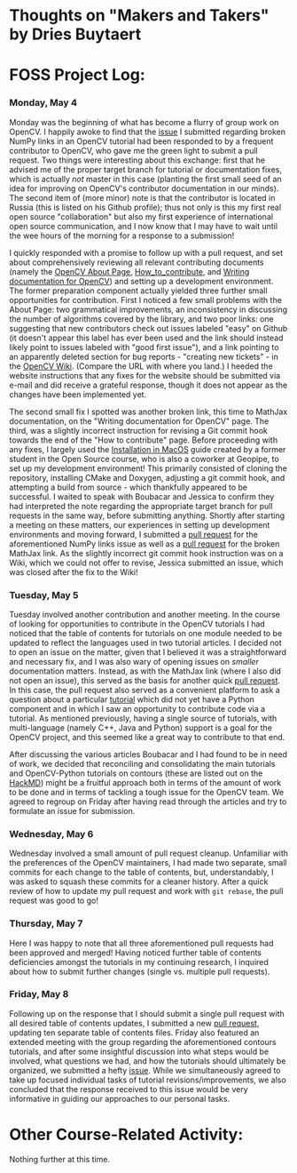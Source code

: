 # Thoughts on "Makers and Takers" by Dries Buytaert

# FOSS Project Log:
### Monday, May 4
Monday was the beginning of what has become a flurry of group work on OpenCV. I happily awoke to find that the [issue](https://github.com/opencv/opencv/issues/17212) I submitted regarding broken NumPy links in an OpenCV tutorial had been responded to by a frequent contributor to OpenCV, who gave me the green light to submit a pull request. Two things were interesting about this exchange: first that he advised me of the proper target branch for tutorial or documentation fixes, which is actually *not* master in this case (planting the first small seed of an idea for improving on OpenCV's contributor documentation in our minds). The second item of (more minor) note is that the contributor is located in Russia (this is listed on his Github profile); thus not only is this my first real open source "collaboration" but also my first experience of international open source communication, and I now know that I may have to wait until the wee hours of the morning for a response to a submission!

I quickly responded with a promise to follow up with a pull request, and set about comprehensively reviewing all relevant contributing documents (namely the [OpenCV About Page](https://opencv.org/about/), [How_to_contribute](https://github.com/opencv/opencv/wiki/How_to_contribute), and [Writing documentation for OpenCV](https://docs.opencv.org/master/d4/db1/tutorial_documentation.html)) and setting up a development environment. The former preparation component actually yielded three further small opportunities for contribution. First I noticed a few small problems with the About Page: two grammatical improvements, an inconsistency in discussing the number of algorithms covered by the library, and two poor links: one suggesting that new contributors check out issues labeled "easy" on Github (it doesn't appear this label has ever been used and the link should instead likely point to issues labeled with "good first issue"), and a link pointing to an apparently deleted section for bug reports - "creating new tickets" -  in the [OpenCV Wiki](https://github.com/opencv/opencv/wiki#creating-new-tickets). (Compare the URL with where you land.) I heeded the website instructions that any fixes for the website should be submitted via e-mail and did receive a grateful response, though it does not appear as the changes have been implemented yet.

The second small fix I spotted was another broken link, this time to MathJax documentation, on the "Writing documentation for OpenCV" page. The third, was a slightly incorrect instruction for revising a Git commit hook towards the end of the "How to contribute" page. Before proceeding with any fixes, I largely used the [Installation in MacOS](https://docs.opencv.org/master/d0/db2/tutorial_macos_install.html) guide created by a former student in the Open Source course, who is also a coworker at Geopipe, to set up my development environment! This primarily consisted of cloning the repository, installing CMake and Doxygen, adjusting a git commit hook, and attempting a build from source - which thankfully appeared to be successful. I waited to speak with Boubacar and Jessica to confirm they had interpreted the note regarding the appropriate target branch for pull requests in the same way, before submitting anything. Shortly after starting a meeting on these matters, our experiences in setting up development environments and moving forward, I submitted a [pull request](https://github.com/opencv/opencv/pull/17218) for the aforementioned NumPy links issue as well as a [pull request](https://github.com/opencv/opencv/pull/17219) for the broken MathJax link. As the slightly incorrect git commit hook instruction was on a Wiki, which we could not offer to revise, Jessica submitted an issue, which was closed after the fix to the Wiki!

### Tuesday, May 5
Tuesday involved another contribution and another meeting. In the course of looking for opportunities to contribute in the OpenCV tutorials I had noticed that the table of contents for tutorials on one module needed to be updated to reflect the languages used in two tutorial articles. I decided not to open an issue on the matter, given that I believed it was a straightforward and necessary fix, and I was also wary of opening issues on *smaller* documentation matters. Instead, as with the MathJax link (where I also did not open an issue), this served as the basis for another quick [pull request](https://github.com/opencv/opencv/pull/17223). In this case, the pull request also served as a convenient platform to ask a question about a particular [tutorial](https://docs.opencv.org/master/df/d61/tutorial_random_generator_and_text.html) which did not yet have a Python component and in which I saw an opportunity to contribute code via a tutorial. As mentioned previously, having a single source of tutorials, with multi-language (namely C++, Java and Python) support is a goal for the OpenCV project, and this seemed like a great way to contribute to that end.

After discussing the various articles Boubacar and I had found to be in need of work, we decided that reconciling and consolidating the main tutorials and OpenCV-Python tutorials on contours (these are listed out on the [HackMD](https://hackmd.io/@drizhekGSpqvVRsSWVyXNA/BkbIno0EI)) might be a fruitful approach both in terms of the amount of work to be done and in terms of tackling a tough issue for the OpenCV team. We agreed to regroup on Friday after having read through the articles and try to formulate an issue for submission.
 
### Wednesday, May 6
Wednesday involved a small amount of pull request cleanup. Unfamiliar with the preferences of the OpenCV maintainers, I had made two separate, small commits for each change to the table of contents, but, understandably, I was asked to squash these commits for a cleaner history. After a quick review of how to update my pull request and work with `git rebase`, the pull request was good to go!

### Thursday, May 7
Here I was happy to note that all three aforementioned pull requests had been approved and merged! Having noticed further table of contents deficiencies amongst the tutorials in my continuing research, I inquired about how to submit further changes (single vs. multiple pull requests).

### Friday, May 8
Following up on the response that I should submit a single pull request with all desired table of contents updates, I submitted a new [pull request](https://github.com/opencv/opencv/pull/17244), updating ten separate table of contents files. Friday also featured an extended meeting with the group regarding the aforementioned contours tutorials, and after some insightful discussion into what steps would be involved, what questions we had, and how the tutorials should ultimately be organized, we submitted a hefty [issue](https://github.com/opencv/opencv/issues/17245). While we simultaneously agreed to take up focused individual tasks of tutorial revisions/improvements, we also concluded that the response received to this issue would be very informative in guiding our approaches to our personal tasks.

# Other Course-Related Activity:
Nothing further at this time.